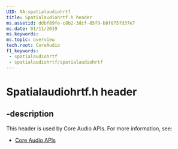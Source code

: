 ```yaml
---
UID: NA:spatialaudiohrtf
title: Spatialaudiohrtf.h header
ms.assetid: ddbf89fe-c8b2-3dcf-85f9-b8f875fd37e7
ms.date: 01/11/2019
ms.keywords: 
ms.topic: overview
tech.root: CoreAudio
f1_keywords:
 - spatialaudiohrtf
 - spatialaudiohrtf/spatialaudiohrtf
---
```


# Spatialaudiohrtf.h header


## -description

This header is used by Core Audio APIs. For more information, see:

- [Core Audio APIs](../_coreaudio/index.md)

